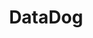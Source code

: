 ---
blog: https://datadoghq.com/blog
colors:
- '#774AA4'
facebook: https://www.facebook.com/datadoghq/
guide: https://www.datadoghq.com/about/press/resources/
instagram: https://instagram.com/datadoghq
linkedin: https://www.linkedin.com/company/datadog
logohandle: datadoghq
sort: datadog
title: DataDog
twitter: https://x.com/datadoghq
website: https://www.datadoghq.com/
---
